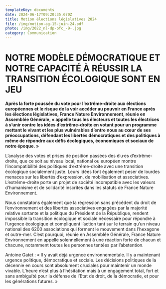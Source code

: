 ```yaml
---
templateKey: documents
date: 2024-06-17T09:20:35.670Z
title: Motion élections législatives 2024
file: /img/motion-ag-15-juin-24.pdf
photo: /img/2022_nl-dp-bfc_-9-.jpg
category: Communication
---
```

<!--StartFragment-->

# NOTRE MODÈLE DÉMOCRATIQUE ET NOTRE CAPACITÉ À RÉUSSIR LA TRANSITION ÉCOLOGIQUE SONT EN JEU

<!--EndFragment-->

<!--StartFragment-->

**Après la forte poussée du vote pour l’extrême-droite aux élections européennes et le risque de la voir accéder au pouvoir en France après les élections législatives, France Nature Environnement, réunie en Assemblée Générale, « appelle tous les électeurs et toutes les électrices à s’unir contre les idées d’extrême-droite en votant pour un programme mettant le vivant et les plus vulnérables d’entre nous au cœur de ses préoccupations, défendant les libertés démocratiques et des politiques à même de répondre aux défis écologiques, économiques et sociaux de notre époque. »**

L’analyse des votes et prises de position passées des élu·es d’extrême-droite, que ce soit au niveau local, national ou européen montre l’incompatibilité des politiques d’extrême-droite avec une transition écologique socialement juste. Leurs idées font également peser de lourdes menaces sur les libertés d’expression, de mobilisation et associatives. L’extrême-droite porte un projet de société incompatible avec les valeurs d’humanisme et de solidarité inscrites dans les statuts de France Nature Environnement.

Nous constatons également que la régression sans précédent du droit de l’environnement et des libertés associatives engagées par la majorité relative sortante et la politique du Président de la République, rendent impossible la transition écologique et sociale nécessaire pour répondre à l’urgence écologique et compliquent l’action tant sur le terrain qu’un niveau national des 6200 associations qui forment le mouvement dans l’hexagone et outre-mer. C’est pourquoi, réunie en Assemblée Générale, France Nature Environnement en appelle solennellement à une réaction forte de chacun et chacune, notamment toutes les personnes tentées par l’abstention.

Antoine Gatet : « Il y avait déjà urgence environnementale. Il y a maintenant urgence politique, démocratique et sociale. Les décisions politiques de la décennie en cours sont absolument cruciales pour maintenir un monde vivable. L’heure n’est plus à l’hésitation mais à un engagement total, fort et sans ambiguïté pour la défense de l’Etat de droit, de la démocratie, et pour les générations futures. »

<!--EndFragment-->